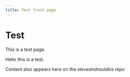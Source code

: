 ```yaml
---
title: Test front page
---
```

# Test

This is a test page.

Hello this is a test.

Content also appears here on the *steveandroulakis* repo